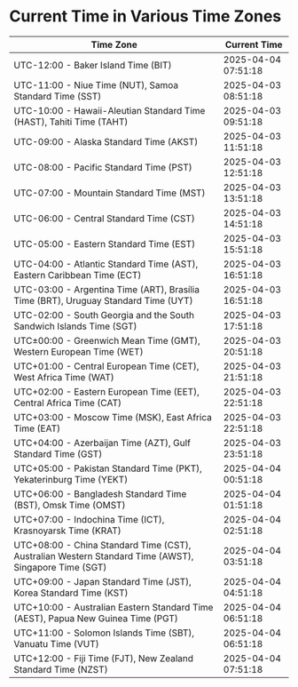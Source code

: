 # Current Time in Various Time Zones

| Time Zone | Current Time |
|-----------|--------------|
| UTC-12:00 - Baker Island Time (BIT) | 2025-04-04 07:51:18 |
| UTC-11:00 - Niue Time (NUT), Samoa Standard Time (SST) | 2025-04-03 08:51:18 |
| UTC-10:00 - Hawaii-Aleutian Standard Time (HAST), Tahiti Time (TAHT) | 2025-04-03 09:51:18 |
| UTC-09:00 - Alaska Standard Time (AKST) | 2025-04-03 11:51:18 |
| UTC-08:00 - Pacific Standard Time (PST) | 2025-04-03 12:51:18 |
| UTC-07:00 - Mountain Standard Time (MST) | 2025-04-03 13:51:18 |
| UTC-06:00 - Central Standard Time (CST) | 2025-04-03 14:51:18 |
| UTC-05:00 - Eastern Standard Time (EST) | 2025-04-03 15:51:18 |
| UTC-04:00 - Atlantic Standard Time (AST), Eastern Caribbean Time (ECT) | 2025-04-03 16:51:18 |
| UTC-03:00 - Argentina Time (ART), Brasília Time (BRT), Uruguay Standard Time (UYT) | 2025-04-03 16:51:18 |
| UTC-02:00 - South Georgia and the South Sandwich Islands Time (SGT) | 2025-04-03 17:51:18 |
| UTC±00:00 - Greenwich Mean Time (GMT), Western European Time (WET) | 2025-04-03 20:51:18 |
| UTC+01:00 - Central European Time (CET), West Africa Time (WAT) | 2025-04-03 21:51:18 |
| UTC+02:00 - Eastern European Time (EET), Central Africa Time (CAT) | 2025-04-03 22:51:18 |
| UTC+03:00 - Moscow Time (MSK), East Africa Time (EAT) | 2025-04-03 22:51:18 |
| UTC+04:00 - Azerbaijan Time (AZT), Gulf Standard Time (GST) | 2025-04-03 23:51:18 |
| UTC+05:00 - Pakistan Standard Time (PKT), Yekaterinburg Time (YEKT) | 2025-04-04 00:51:18 |
| UTC+06:00 - Bangladesh Standard Time (BST), Omsk Time (OMST) | 2025-04-04 01:51:18 |
| UTC+07:00 - Indochina Time (ICT), Krasnoyarsk Time (KRAT) | 2025-04-04 02:51:18 |
| UTC+08:00 - China Standard Time (CST), Australian Western Standard Time (AWST), Singapore Time (SGT) | 2025-04-04 03:51:18 |
| UTC+09:00 - Japan Standard Time (JST), Korea Standard Time (KST) | 2025-04-04 04:51:18 |
| UTC+10:00 - Australian Eastern Standard Time (AEST), Papua New Guinea Time (PGT) | 2025-04-04 06:51:18 |
| UTC+11:00 - Solomon Islands Time (SBT), Vanuatu Time (VUT) | 2025-04-04 06:51:18 |
| UTC+12:00 - Fiji Time (FJT), New Zealand Standard Time (NZST) | 2025-04-04 07:51:18 |
